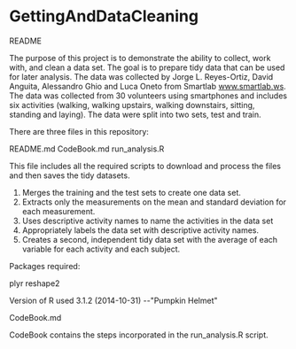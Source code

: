 # GettingAndDataCleaning
README

The purpose of this project is to demonstrate the ability to collect, work with, and clean a data set. The goal is to prepare tidy data that can be used for later analysis. The data was collected by Jorge L. Reyes-Ortiz, David Anguita, Alessandro Ghio and Luca Oneto from Smartlab www.smartlab.ws. The data was collected from 30 volunteers using smartphones and includes six activities (walking, walking upstairs, walking downstairs, sitting, standing and laying). The data were split into two sets, test and train.

There are three files in this repository:

README.md
CodeBook.md
run_analysis.R

This file includes all the required scripts to download and process the files and then saves the tidy datasets.

1.  Merges the training and the test sets to create one data set.
2.  Extracts only the measurements on the mean and standard deviation for each measurement.
3.  Uses descriptive activity names to name the activities in the data set
4.  Appropriately labels the data set with descriptive activity names.
5.  Creates a second, independent tidy data set with the average of each variable for each activity and each subject.

Packages required:

plyr
reshape2

Version of R used 3.1.2 (2014-10-31) --"Pumpkin Helmet"

CodeBook.md

CodeBook contains the steps incorporated in the run_analysis.R script.